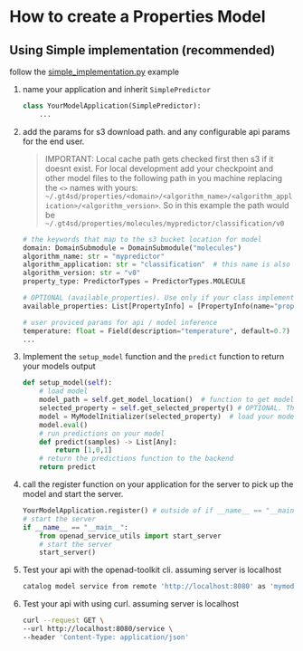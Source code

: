 # How to create a Properties Model

## Using Simple implementation (recommended)
follow the [simple_implementation.py](/examples/properties/implementation.py) example

<!-- ### steps -->
1. name your application and inherit `SimplePredictor`
    ```python
    class YourModelApplication(SimplePredictor):
        ...
    ```
2. add the params for s3 download path. and any configurable api params for the end user.

    > IMPORTANT: Local cache path gets checked first then s3 if it doesnt exist. For local development add your checkpoint and other model files to the following path in you machine replacing the `<>` names with yours: `~/.gt4sd/properties/<domain>/<algorithm_name>/<algorithm_application>/<algorithm_version>`. So in this example the path would be `~/.gt4sd/properties/molecules/mypredictor/classification/v0`

    ```python
    # the keywords that map to the s3 bucket location for model
    domain: DomainSubmodule = DomainSubmodule("molecules")
    algorithm_name: str = "mypredictor"
    algorithm_application: str = "classification"  # this name is also used for api call.
    algorithm_version: str = "v0"
    property_type: PredictorTypes = PredictorTypes.MOLECULE

    # OPTIONAL (available_properties). Use only if your class implements many models the user can choose from.
    available_properties: List[PropertyInfo] = [PropertyInfo(name="property1", description=""), PropertyInfo(name="property2", description="")]

    # user proviced params for api / model inference
    temperature: float = Field(description="temperature", default=0.7)
    ...
    ```
3. Implement the `setup_model` function and the `predict` function to return your models output
    ```python
    def setup_model(self):
        # load model
        model_path = self.get_model_location()  # function to get model files path
        selected_property = self.get_selected_property() # OPTIONAL. The selected property from (var::available_properties)
        model = MyModelInitializer(selected_property)  # load your model. do something
        model.eval()
        # run predictions on your model
        def predict(samples) -> List[Any]:
            return [1,0,1]
        # return the predictions function to the backend
        return predict
    ```
4. call the register function on your application for the server to pick up the model and start the server.
    ```python
    YourModelApplication.register() # outside of if __name__ == "__main__"
    # start the server
    if __name__ == "__main__":
        from openad_service_utils import start_server
        # start the server
        start_server()
    ```
5. Test your api with the openad-toolkit cli. assuming server is localhost
    ```bash
    catalog model service from remote 'http://localhost:8080' as 'mymodel'
    ```
5. Test your api with using curl. assuming server is localhost
    ```bash
    curl --request GET \
    --url http://localhost:8080/service \
    --header 'Content-Type: application/json'
    ```